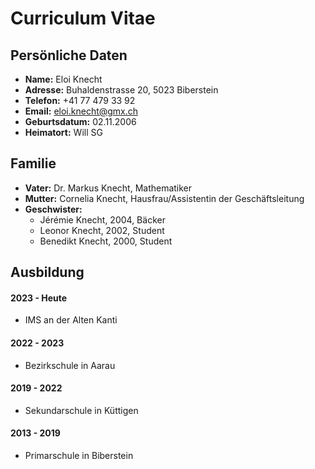 # Curriculum Vitae

## Persönliche Daten

* **Name:** Eloi Knecht
* **Adresse:** Buhaldenstrasse 20, 5023 Biberstein
* **Telefon:** +41 77 479 33 92
* **Email:** eloi.knecht@gmx.ch
* **Geburtsdatum:** 02.11.2006
* **Heimatort:** Will SG

## Familie

* **Vater:** Dr. Markus Knecht, Mathematiker
* **Mutter:** Cornelia Knecht, Hausfrau/Assistentin der Geschäftsleitung
* **Geschwister:**
    * Jérémie Knecht, 2004, Bäcker
    * Leonor Knecht, 2002, Student
    * Benedikt Knecht, 2000, Student

## Ausbildung

#### 2023 - Heute

* IMS an der Alten Kanti

#### 2022 - 2023

* Bezirkschule in Aarau

#### 2019 - 2022

* Sekundarschule in Küttigen

#### 2013 - 2019

* Primarschule in Biberstein
